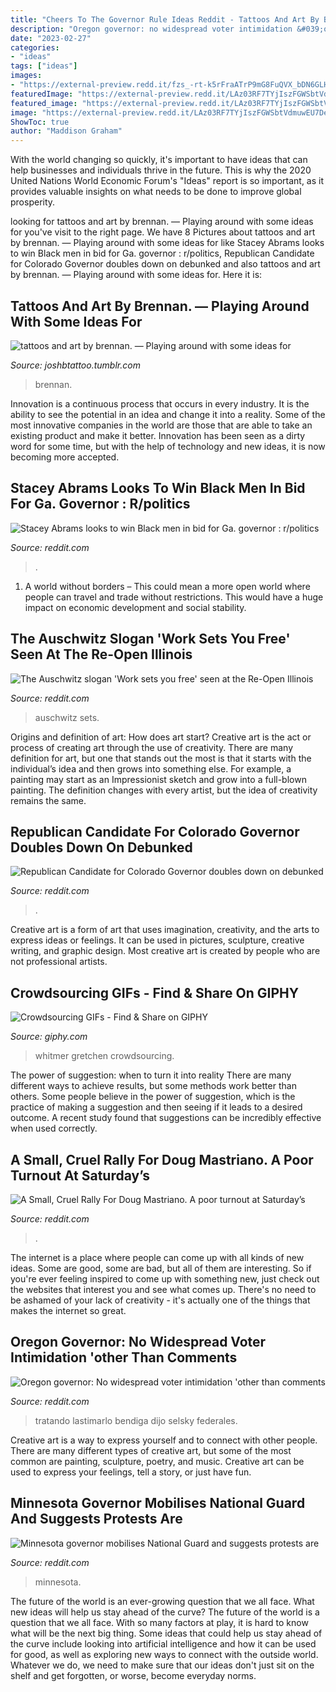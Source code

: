 ```yaml
---
title: "Cheers To The Governor Rule Ideas Reddit - Tattoos And Art By Brennan. — Playing Around With Some Ideas For"
description: "Oregon governor: no widespread voter intimidation &#039;other than comments"
date: "2023-02-27"
categories:
- "ideas"
tags: ["ideas"]
images:
- "https://external-preview.redd.it/fzs_-rt-k5rFraATrP9mG8FuQVX_bDN6GLH9a3rtXkI.jpg?auto=webp&amp;s=70461dd54129a25b4624ce29c67a8eabb391cf8f"
featuredImage: "https://external-preview.redd.it/LAz03RF7TYjIszFGWSbtVdmuwEU7De53U0Mef0IO6xA.jpg?auto=webp&amp;s=4190d964fdb9d5608e29ec3ea909299ee4c8d2d2"
featured_image: "https://external-preview.redd.it/LAz03RF7TYjIszFGWSbtVdmuwEU7De53U0Mef0IO6xA.jpg?auto=webp&amp;s=4190d964fdb9d5608e29ec3ea909299ee4c8d2d2"
image: "https://external-preview.redd.it/LAz03RF7TYjIszFGWSbtVdmuwEU7De53U0Mef0IO6xA.jpg?auto=webp&amp;s=4190d964fdb9d5608e29ec3ea909299ee4c8d2d2"
ShowToc: true
author: "Maddison Graham"
---
```



With the world changing so quickly, it's important to have ideas that can help businesses and individuals thrive in the future. This is why the 2020 United Nations World Economic Forum's "Ideas" report is so important, as it provides valuable insights on what needs to be done to improve global prosperity.

	

		
looking for tattoos and art by brennan. — Playing around with some ideas for you've visit to the right page. We have 8 Pictures about tattoos and art by brennan. — Playing around with some ideas for like Stacey Abrams looks to win Black men in bid for Ga. governor : r/politics, Republican Candidate for Colorado Governor doubles down on debunked and also tattoos and art by brennan. — Playing around with some ideas for. Here it is:
		
    
## Tattoos And Art By Brennan. — Playing Around With Some Ideas For

<img loading=lazy src="https://64.media.tumblr.com/0133fa89cecd4e721039375786d9b88e/012dea0aec05a4c7-6b/s1280x1920/b8f579b651ff8dc309beb4aecd8b14f81f0f1b35.jpg" onerror="this.onerror=null;this.src='https://tse1.mm.bing.net/th?id=OIP.rYrxar6YaNIdiFkRuBaAwQHaGJ&amp;pid=15.1';" alt="tattoos and art by brennan. — Playing around with some ideas for">

_Source: joshbtattoo.tumblr.com_

>brennan. 

	

Innovation is a continuous process that occurs in every industry. It is the ability to see the potential in an idea and change it into a reality. Some of the most innovative companies in the world are those that are able to take an existing product and make it better. Innovation has been seen as a dirty word for some time, but with the help of technology and new ideas, it is now becoming more accepted.

    
## Stacey Abrams Looks To Win Black Men In Bid For Ga. Governor : R/politics

<img loading=lazy src="https://external-preview.redd.it/iuGrqfb5E1gEA6EVSOsuyPT9wzkFdvkJVODO3kSqiTQ.jpg?auto=webp&amp;s=78b29b3665244cce40d1a32606eb5279e431ad1d" onerror="this.onerror=null;this.src='https://tse4.mm.bing.net/th?id=OIP.3FBmw8vRRFWKUpZTCjwrVAHaFj&amp;pid=15.1';" alt="Stacey Abrams looks to win Black men in bid for Ga. governor : r/politics">

_Source: reddit.com_

>. 

	

1. A world without borders – This could mean a more open world where people can travel and trade without restrictions. This would have a huge impact on economic development and social stability. 

    
## The Auschwitz Slogan &#039;Work Sets You Free&#039; Seen At The Re-Open Illinois

<img loading=lazy src="https://external-preview.redd.it/LAz03RF7TYjIszFGWSbtVdmuwEU7De53U0Mef0IO6xA.jpg?auto=webp&amp;s=4190d964fdb9d5608e29ec3ea909299ee4c8d2d2" onerror="this.onerror=null;this.src='https://tse3.mm.bing.net/th?id=OIP.Gzo-5D2ZKUV7CiMiOMtEoQHaDt&amp;pid=15.1';" alt="The Auschwitz slogan &#039;Work sets you free&#039; seen at the Re-Open Illinois">

_Source: reddit.com_

>auschwitz sets. 

	

Origins and definition of art: How does art start?
Creative art is the act or process of creating art through the use of creativity. There are many definition for art, but one that stands out the most is that it starts with the individual’s idea and then grows into something else. For example, a painting may start as an Impressionist sketch and grow into a full-blown painting. The definition changes with every artist, but the idea of creativity remains the same.

    
## Republican Candidate For Colorado Governor Doubles Down On Debunked

<img loading=lazy src="https://external-preview.redd.it/nwWgQfTIQmkNREKMqqmLueH_QiMjubzv4k7N4lb7ZKE.jpg?width=640&amp;crop=smart&amp;auto=webp&amp;s=76cea1667644d3fefe33d45936fb432ef3560217" onerror="this.onerror=null;this.src='https://tse2.mm.bing.net/th?id=OIP._2JIOOGKxTkEBOcF91yipwHaEK&amp;pid=15.1';" alt="Republican Candidate for Colorado Governor doubles down on debunked">

_Source: reddit.com_

>. 

	

Creative art is a form of art that uses imagination, creativity, and the arts to express ideas or feelings. It can be used in pictures, sculpture, creative writing, and graphic design. Most creative art is created by people who are not professional artists.

    
## Crowdsourcing GIFs - Find &amp; Share On GIPHY

<img loading=lazy src="https://media1.giphy.com/media/giQ2s5tPA4tw8lJ5Ai/200_s.gif?cid=790b7611ab2ce7ae4093d560f9f4b806a94b9e10bc4e2e46&amp;rid=200_s.gif" onerror="this.onerror=null;this.src='https://tse3.mm.bing.net/th?id=OIP.sCOcFRn_ttpmPJXdNmcJ0wAAAA&amp;pid=15.1';" alt="Crowdsourcing GIFs - Find &amp; Share on GIPHY">

_Source: giphy.com_

>whitmer gretchen crowdsourcing. 

	

The power of suggestion: when to turn it into reality
There are many different ways to achieve results, but some methods work better than others. Some people believe in the power of suggestion, which is the practice of making a suggestion and then seeing if it leads to a desired outcome. A recent study found that suggestions can be incredibly effective when used correctly.

    
## A Small, Cruel Rally For Doug Mastriano. A Poor Turnout At Saturday’s

<img loading=lazy src="https://external-preview.redd.it/fzs_-rt-k5rFraATrP9mG8FuQVX_bDN6GLH9a3rtXkI.jpg?auto=webp&amp;s=70461dd54129a25b4624ce29c67a8eabb391cf8f" onerror="this.onerror=null;this.src='https://tse4.mm.bing.net/th?id=OIP.q4v2VOW1Ocn4z5yrXiwP-gHaD4&amp;pid=15.1';" alt="A Small, Cruel Rally For Doug Mastriano. A poor turnout at Saturday’s">

_Source: reddit.com_

>. 

	

The internet is a place where people can come up with all kinds of new ideas. Some are good, some are bad, but all of them are interesting. So if you're ever feeling inspired to come up with something new, just check out the websites that interest you and see what comes up. There's no need to be ashamed of your lack of creativity - it's actually one of the things that makes the internet so great.

    
## Oregon Governor: No Widespread Voter Intimidation &#039;other Than Comments

<img loading=lazy src="https://external-preview.redd.it/LnCdH5Qpt-tvQ9vcQYwcmtIgW_1R90Ru7QKOk8uTFGM.jpg?auto=webp&amp;s=0752af2315d6762c02c247094c8fe00d50162aa9" onerror="this.onerror=null;this.src='https://tse3.mm.bing.net/th?id=OIP.0YVA6zW_pOZD9hLYLPgFiwHaEK&amp;pid=15.1';" alt="Oregon governor: No widespread voter intimidation &#039;other than comments">

_Source: reddit.com_

>tratando lastimarlo bendiga dijo selsky federales. 

	

Creative art is a way to express yourself and to connect with other people. There are many different types of creative art, but some of the most common are painting, sculpture, poetry, and music. Creative art can be used to express your feelings, tell a story, or just have fun.

    
## Minnesota Governor Mobilises National Guard And Suggests Protests Are

<img loading=lazy src="https://external-preview.redd.it/5sL9lj_q8cJaknbo4wrC-ZqfKDXNEhxGFNQAqsX7se4.jpg?auto=webp&amp;s=0e1e2d47f24405fff9b83a81ec03a06b9d30bcd5" onerror="this.onerror=null;this.src='https://tse1.mm.bing.net/th?id=OIP.iRM7c9wMziPWDpWXtHV_7QHaFF&amp;pid=15.1';" alt="Minnesota governor mobilises National Guard and suggests protests are">

_Source: reddit.com_

>minnesota. 

	

The future of the world is an ever-growing question that we all face. What new ideas will help us stay ahead of the curve?
The future of the world is a question that we all face. With so many factors at play, it is hard to know what will be the next big thing. Some ideas that could help us stay ahead of the curve include looking into artificial intelligence and how it can be used for good, as well as exploring new ways to connect with the outside world. Whatever we do, we need to make sure that our ideas don't just sit on the shelf and get forgotten, or worse, become everyday norms.

